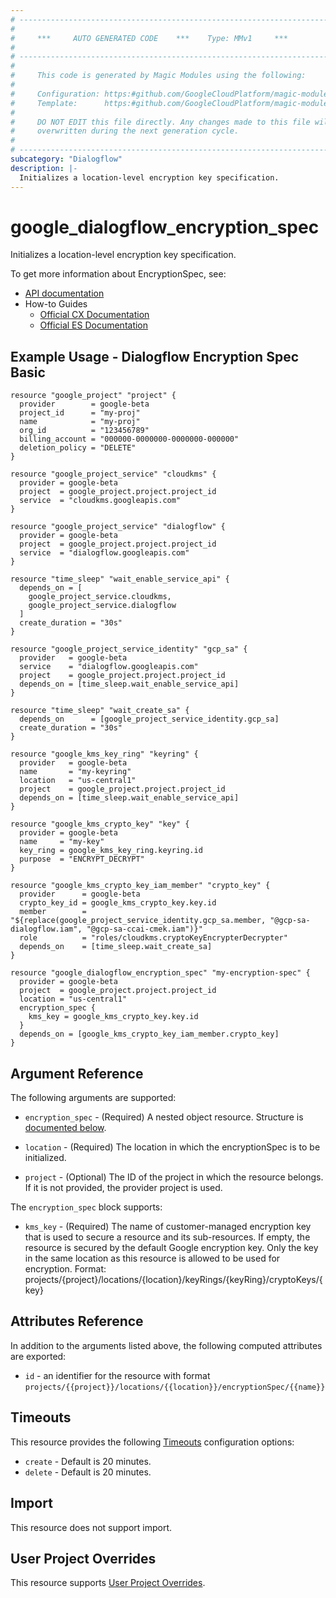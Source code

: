```yaml
---
# ----------------------------------------------------------------------------
#
#     ***     AUTO GENERATED CODE    ***    Type: MMv1     ***
#
# ----------------------------------------------------------------------------
#
#     This code is generated by Magic Modules using the following:
#
#     Configuration: https:#github.com/GoogleCloudPlatform/magic-modules/tree/main/mmv1/products/dialogflow/EncryptionSpec.yaml
#     Template:      https:#github.com/GoogleCloudPlatform/magic-modules/tree/main/mmv1/templates/terraform/resource.html.markdown.tmpl
#
#     DO NOT EDIT this file directly. Any changes made to this file will be
#     overwritten during the next generation cycle.
#
# ----------------------------------------------------------------------------
subcategory: "Dialogflow"
description: |-
  Initializes a location-level encryption key specification.
---
```


# google_dialogflow_encryption_spec

Initializes a location-level encryption key specification.


To get more information about EncryptionSpec, see:

* [API documentation](https://cloud.google.com/dialogflow/es/docs/reference/rest/v2/projects.locations.encryptionSpec)
* How-to Guides
    * [Official CX Documentation](https://cloud.google.com/dialogflow/cx/docs)
    * [Official ES Documentation](https://cloud.google.com/dialogflow/es/docs)

## Example Usage - Dialogflow Encryption Spec Basic


```hcl
resource "google_project" "project" {
  provider        = google-beta
  project_id      = "my-proj"
  name            = "my-proj"
  org_id          = "123456789"
  billing_account = "000000-0000000-0000000-000000"
  deletion_policy = "DELETE"
}

resource "google_project_service" "cloudkms" {
  provider = google-beta
  project  = google_project.project.project_id
  service  = "cloudkms.googleapis.com"
}

resource "google_project_service" "dialogflow" {
  provider = google-beta
  project  = google_project.project.project_id
  service  = "dialogflow.googleapis.com"
}

resource "time_sleep" "wait_enable_service_api" {
  depends_on = [
    google_project_service.cloudkms,
    google_project_service.dialogflow
  ]
  create_duration = "30s"
}

resource "google_project_service_identity" "gcp_sa" {
  provider   = google-beta
  service    = "dialogflow.googleapis.com"
  project    = google_project.project.project_id
  depends_on = [time_sleep.wait_enable_service_api]
}

resource "time_sleep" "wait_create_sa" {
  depends_on      = [google_project_service_identity.gcp_sa]
  create_duration = "30s"
}

resource "google_kms_key_ring" "keyring" {
  provider   = google-beta
  name       = "my-keyring"
  location   = "us-central1"
  project    = google_project.project.project_id
  depends_on = [time_sleep.wait_enable_service_api]
}

resource "google_kms_crypto_key" "key" {
  provider = google-beta
  name     = "my-key"
  key_ring = google_kms_key_ring.keyring.id
  purpose  = "ENCRYPT_DECRYPT"
}

resource "google_kms_crypto_key_iam_member" "crypto_key" {
  provider      = google-beta
  crypto_key_id = google_kms_crypto_key.key.id
  member        = "${replace(google_project_service_identity.gcp_sa.member, "@gcp-sa-dialogflow.iam", "@gcp-sa-ccai-cmek.iam")}"
  role          = "roles/cloudkms.cryptoKeyEncrypterDecrypter"
  depends_on    = [time_sleep.wait_create_sa]
}

resource "google_dialogflow_encryption_spec" "my-encryption-spec" {
  provider = google-beta
  project  = google_project.project.project_id
  location = "us-central1"
  encryption_spec {
    kms_key = google_kms_crypto_key.key.id
  }
  depends_on = [google_kms_crypto_key_iam_member.crypto_key]
}
```

## Argument Reference

The following arguments are supported:


* `encryption_spec` -
  (Required)
  A nested object resource.
  Structure is [documented below](#nested_encryption_spec).

* `location` -
  (Required)
  The location in which the encryptionSpec is to be initialized.


* `project` - (Optional) The ID of the project in which the resource belongs.
    If it is not provided, the provider project is used.



<a name="nested_encryption_spec"></a>The `encryption_spec` block supports:

* `kms_key` -
  (Required)
  The name of customer-managed encryption key that is used to secure a resource and its sub-resources.
  If empty, the resource is secured by the default Google encryption key.
  Only the key in the same location as this resource is allowed to be used for encryption.
  Format: projects/{project}/locations/{location}/keyRings/{keyRing}/cryptoKeys/{key}

## Attributes Reference

In addition to the arguments listed above, the following computed attributes are exported:

* `id` - an identifier for the resource with format `projects/{{project}}/locations/{{location}}/encryptionSpec/{{name}}`


## Timeouts

This resource provides the following
[Timeouts](https://developer.hashicorp.com/terraform/plugin/sdkv2/resources/retries-and-customizable-timeouts) configuration options:

- `create` - Default is 20 minutes.
- `delete` - Default is 20 minutes.

## Import

This resource does not support import.

## User Project Overrides

This resource supports [User Project Overrides](https://registry.terraform.io/providers/hashicorp/google/latest/docs/guides/provider_reference#user_project_override).

